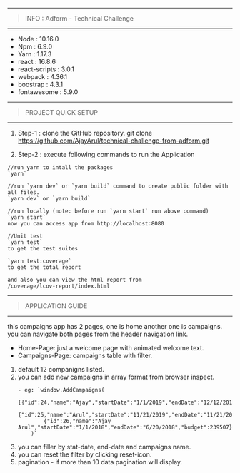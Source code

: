 *************************************************
> INFO : Adform - Technical Challenge
*************************************************
- Node            : 10.16.0
- Npm             : 6.9.0
- Yarn            : 1.17.3
- react           : 16.8.6
- react-scripts   : 3.0.1
- webpack         : 4.36.1
- boostrap        : 4.3.1
- fontawesome     : 5.9.0


*************************************************
> PROJECT QUICK SETUP 
*************************************************

01. Step-1 : clone the GitHub repository.
git clone https://github.com/AjayArul/technical-challenge-from-adform.git

02. Step-2 : execute following commands to run the Application
```
//run yarn to intall the packages
`yarn`

//run `yarn dev` or `yarn build` command to create public folder with all files.
`yarn dev` or `yarn build` 

//run locally (note: before run `yarn start` run above command)
`yarn start`
now you can access app from http://localhost:8080

//Unit test
`yarn test`
to get the test suites

`yarn test:coverage`
to get the total report

and also you can view the html report from
/coverage/lcov-report/index.html
```

*************************************************
> APPLICATION GUIDE
*************************************************

this campaigns app has 2 pages, one is home another one is campaigns.
you can navigate both pages from the header navigation link.

- Home-Page: just a welcome page with animated welcome text.
- Campaigns-Page: campaigns table with filter.

1. default 12 companigns listed.
2. you can add new campaigns in array format from browser inspect.
    ```
    - eg: `window.AddCampaigns(
            [{"id":24,"name":"Ajay","startDate":"1/1/2019","endDate":"12/12/2019","budget":88377000},
            {"id":25,"name":"Arul","startDate":"11/21/2019","endDate":"11/21/2020","budget":608},
            {"id":26,"name":"Ajay Arul","startDate":"1/1/2018","endDate":"6/20/2018","budget":239507}]
        )`
    ```
3. you can filler by stat-date, end-date and campaigns name.
4. you can reset the filter by clicking reset-icon.
5. pagination - if more than 10 data pagination will display.
